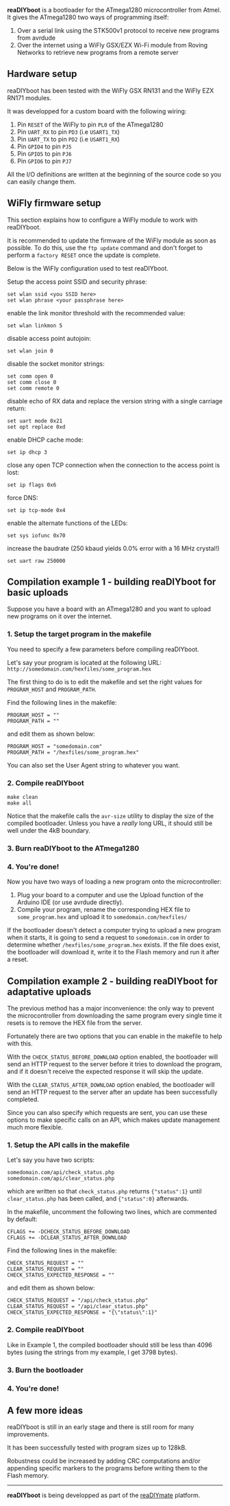 **reaDIYboot** is a bootloader for the ATmega1280 microcontroller from Atmel.
It gives the ATmega1280 two ways of programming itself:

1. Over a serial link using the STK500v1 protocol to receive new programs from avrdude
2. Over the internet using a WiFly GSX/EZX Wi-Fi module from Roving Networks to retrieve new programs from a remote server

## Hardware setup ##

reaDIYboot has been tested with the WiFly GSX RN131 and the WiFly EZX RN171 modules.

It was developped for a custom board with the following wiring:

1. Pin `RESET` of the WiFly to pin `PL0` of the ATmega1280
2. Pin `UART_RX` to pin `PD3` (i.e `USART1_TX`)
3. Pin `UART_TX` to pin `PD2` (i.e `USART1_RX`)
4. Pin `GPIO4` to pin `PJ5`
5. Pin `GPIO5` to pin `PJ6`
6. Pin `GPIO6` to pin `PJ7`

All the I/O definitions are written at the beginning of the source code so you can easily change them.

## WiFly firmware setup ##

This section explains how to configure a WiFly module to work with reaDIYboot.

It is recommended to update the firmware of the WiFly module as soon as possible. To do this, use the `ftp update` command and don't forget to perform a `factory RESET` once the update is complete.

Below is the WiFly configuration used to test reaDIYboot.

Setup the access point SSID and security phrase:

    set wlan ssid <you SSID here>
    set wlan phrase <your passphrase here>

enable the link monitor threshold with the recommended value:

    set wlan linkmon 5

disable access point autojoin:

    set wlan join 0

disable the socket monitor strings:

    set comm open 0
    set comm close 0
    set comm remote 0

disable echo of RX data and replace the version string with a single carriage return:

    set uart mode 0x21
    set opt replace 0xd

enable DHCP cache mode:

    set ip dhcp 3

close any open TCP connection when the connection to the access point is lost:

    set ip flags 0x6

force DNS:

    set ip tcp-mode 0x4

enable the alternate functions of the LEDs:

    set sys iofunc 0x70

increase the baudrate (250 kbaud yields 0.0% error with a 16 MHz crystal!)

    set uart raw 250000


## Compilation example 1 - building reaDIYboot for basic uploads ##

Suppose you have a board with an ATmega1280 and you want to upload new programs on it over the internet.

### 1. Setup the target program in the makefile

You need to specify a few parameters before compiling reaDIYboot.

Let's say your program is located at the following URL: `http://somedomain.com/hexfiles/some_program.hex`

The first thing to do is to edit the makefile and set the right values for `PROGRAM_HOST` and `PROGRAM_PATH`.

Find the following lines in the makefile:

    PROGRAM_HOST = ""
    PROGRAM_PATH = ""

and edit them as shown below:

    PROGRAM_HOST = "somedomain.com"
    PROGRAM_PATH = "/hexfiles/some_program.hex"

You can also set the User Agent string to whatever you want.

### 2. Compile reaDIYboot

    make clean
    make all

Notice that the makefile calls the `avr-size` utility to display the size of the compiled bootloader. Unless you have a *really* long URL, it should still be well under the 4kB boundary.

### 3. Burn reaDIYboot to the ATmega1280

### 4. You're done!

Now you have two ways of loading a new program onto the microcontroller:

1. Plug your board to a computer and use the Upload function of the Arduino IDE (or use avrdude directly).
2. Compile your program, rename the corresponding HEX file to `some_program.hex` and upload it to `somedomain.com/hexfiles/`

If the bootloader doesn't detect a computer trying to upload a new program when it starts, it is going to send a request to `somedomain.com` in order to determine whether `/hexfiles/some_program.hex` exists. If the file does exist, the bootloader will download it, write it to the Flash memory and run it after a reset.

## Compilation example 2 - building reaDIYboot for adaptative uploads ##

The previous method has a major inconvenience: the only way to prevent the microcontroller from downloading the same program every single time it resets is to remove the HEX file from the server.

Fortunately there are two options that you can enable in the makefile to help with this.

With the `CHECK_STATUS_BEFORE_DOWNLOAD` option enabled, the bootloader will send an HTTP request to the server before it tries to download the program, and if it doesn't receive the expected response it will skip the update.

With the `CLEAR_STATUS_AFTER_DOWNLOAD` option enabled, the bootloader will send an HTTP request to the server after an update has been successfully completed.

Since you can also specify which requests are sent, you can use these options to make specific calls on an API, which makes update management much more flexible.

### 1. Setup the API calls in the makefile

Let's say you have two scripts:

    somedomain.com/api/check_status.php
    somedomain.com/api/clear_status.php
which are written so that `check_status.php` returns `{"status":1}` until `clear_status.php` has been called, and `{"status":0}` afterwards.

In the makefile, uncomment the following two lines, which are commented by default:

    CFLAGS += -DCHECK_STATUS_BEFORE_DOWNLOAD
    CFLAGS += -DCLEAR_STATUS_AFTER_DOWNLOAD

Find the following lines in the makefile:

    CHECK_STATUS_REQUEST = ""
    CLEAR_STATUS_REQUEST = ""
    CHECK_STATUS_EXPECTED_RESPONSE = ""

and edit them as shown below:

    CHECK_STATUS_REQUEST = "/api/check_status.php"
    CLEAR_STATUS_REQUEST = "/api/clear_status.php"
    CHECK_STATUS_EXPECTED_RESPONSE = "{\"status\":1}"

### 2. Compile reaDIYboot

Like in Example 1, the compiled bootloader should still be less than 4096 bytes (using the strings from my example, I get 3798 bytes).

### 3. Burn the bootloader

### 4. You're done!

## A few more ideas ##

reaDIYboot is still in an early stage and there is still room for many improvements.

It has been successfully tested with program sizes up to 128kB.

Robustness could be increased by adding CRC computations and/or appending specific markers to the programs before writing them to the Flash memory.

***

**reaDIYboot** is being developped as part of the [reaDIYmate](http://readiymate.com) platform.
